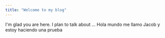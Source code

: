 ```yaml
---
title: "Welcome to my blog"
---
```


I'm glad you are here. I plan to talk about ...
Hola mundo me llamo Jacob y estoy haciendo una prueba
